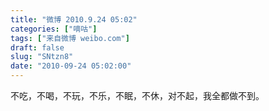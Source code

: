 ```yaml
---
title: "微博 2010.9.24 05:02"
categories: ["嘀咕"]
tags: ["来自微博 weibo.com"]
draft: false
slug: "SNtzn8"
date: "2010-09-24 05:02:00"
---
```


<p>不吃，不喝，不玩，不乐，不眠，不休，对不起，我全都做不到。 ​​​​</p>
